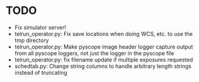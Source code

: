 TODO
====

- Fix simulator server!
- telrun_operator.py: Fix save locations when doing WCS, etc. to use the tmp directory
- telrun_operator.py: Make pyscope image header logger capture output from all pyscope loggers, not just the logger in the pyscope file
- telrun_operator.py: fix filename update if multiple exposures requested
- schedtab.py: Change string columns to handle arbitrary length strings instead of truncating
